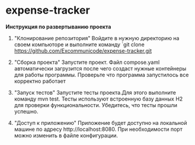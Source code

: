 # expense-tracker


**Инструкция по развертыванию проекта**

1. "Клонирование репозитория"
Войдите в нужную директорию на своем компьюторе и выполните команду 
`git clone https://github.com/Excommunicode/expense-tracker.git

2. "Сборка проекта"
Запустите проект. Файл compose.yaml автоматически загрузится после чего создаст нужные контейнеры для работы программы.
Проверьте что программа запустилось все корректно работает

3. "Запуск тестов"
Запустите тесты проекта.Для этого выполните команду mvn test. Тесты используют встроенную базу данных H2 для проверки 
функциональности. Убедитесь, что тесты прошли успешно.

4. "Доступ к приложению"
Приложение будет доступно на локальной машине по адресу http://localhost:8080. 
При необходимости порт можно изменить в файле конфигурации.